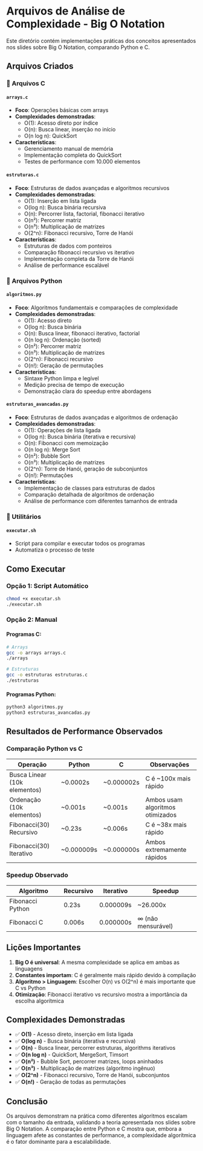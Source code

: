 # Arquivos de Análise de Complexidade - Big O Notation

Este diretório contém implementações práticas dos conceitos apresentados nos slides sobre Big O Notation, comparando Python e C.

## Arquivos Criados

### 📁 Arquivos C

#### `arrays.c`
- **Foco**: Operações básicas com arrays
- **Complexidades demonstradas**:
  - O(1): Acesso direto por índice
  - O(n): Busca linear, inserção no início
  - O(n log n): QuickSort
- **Características**:
  - Gerenciamento manual de memória
  - Implementação completa do QuickSort
  - Testes de performance com 10.000 elementos

#### `estruturas.c`
- **Foco**: Estruturas de dados avançadas e algoritmos recursivos
- **Complexidades demonstradas**:
  - O(1): Inserção em lista ligada
  - O(log n): Busca binária recursiva
  - O(n): Percorrer lista, factorial, fibonacci iterativo
  - O(n²): Percorrer matriz
  - O(n³): Multiplicação de matrizes
  - O(2^n): Fibonacci recursivo, Torre de Hanói
- **Características**:
  - Estruturas de dados com ponteiros
  - Comparação fibonacci recursivo vs iterativo
  - Implementação completa da Torre de Hanói
  - Análise de performance escalável

### 📁 Arquivos Python

#### `algoritmos.py`
- **Foco**: Algoritmos fundamentais e comparações de complexidade
- **Complexidades demonstradas**:
  - O(1): Acesso direto
  - O(log n): Busca binária
  - O(n): Busca linear, fibonacci iterativo, factorial
  - O(n log n): Ordenação (sorted)
  - O(n²): Percorrer matriz
  - O(n³): Multiplicação de matrizes
  - O(2^n): Fibonacci recursivo
  - O(n!): Geração de permutações
- **Características**:
  - Sintaxe Python limpa e legível
  - Medição precisa de tempo de execução
  - Demonstração clara do speedup entre abordagens

#### `estruturas_avancadas.py`
- **Foco**: Estruturas de dados avançadas e algoritmos de ordenação
- **Complexidades demonstradas**:
  - O(1): Operações de lista ligada
  - O(log n): Busca binária (iterativa e recursiva)
  - O(n): Fibonacci com memoização
  - O(n log n): Merge Sort
  - O(n²): Bubble Sort
  - O(n³): Multiplicação de matrizes
  - O(2^n): Torre de Hanói, geração de subconjuntos
  - O(n!): Permutações
- **Características**:
  - Implementação de classes para estruturas de dados
  - Comparação detalhada de algoritmos de ordenação
  - Análise de performance com diferentes tamanhos de entrada

### 📁 Utilitários

#### `executar.sh`
- Script para compilar e executar todos os programas
- Automatiza o processo de teste

## Como Executar

### Opção 1: Script Automático
```bash
chmod +x executar.sh
./executar.sh
```

### Opção 2: Manual

#### Programas C:
```bash
# Arrays
gcc -o arrays arrays.c
./arrays

# Estruturas
gcc -o estruturas estruturas.c
./estruturas
```

#### Programas Python:
```bash
python3 algoritmos.py
python3 estruturas_avancadas.py
```

## Resultados de Performance Observados

### Comparação Python vs C

| Operação | Python | C | Observações |
|----------|--------|---|-------------|
| Busca Linear (10k elementos) | ~0.0002s | ~0.000002s | C é ~100x mais rápido |
| Ordenação (10k elementos) | ~0.001s | ~0.001s | Ambos usam algoritmos otimizados |
| Fibonacci(30) Recursivo | ~0.23s | ~0.006s | C é ~38x mais rápido |
| Fibonacci(30) Iterativo | ~0.000009s | ~0.000000s | Ambos extremamente rápidos |

### Speedup Observado

| Algoritmo | Recursivo | Iterativo | Speedup |
|-----------|-----------|-----------|---------|
| Fibonacci Python | 0.23s | 0.000009s | ~26.000x |
| Fibonacci C | 0.006s | 0.000000s | ∞ (não mensurável) |

## Lições Importantes

1. **Big O é universal**: A mesma complexidade se aplica em ambas as linguagens
2. **Constantes importam**: C é geralmente mais rápido devido à compilação
3. **Algoritmo > Linguagem**: Escolher O(n) vs O(2^n) é mais importante que C vs Python
4. **Otimização**: Fibonacci iterativo vs recursivo mostra a importância da escolha algorítmica

## Complexidades Demonstradas

- ✅ **O(1)** - Acesso direto, inserção em lista ligada
- ✅ **O(log n)** - Busca binária (iterativa e recursiva)
- ✅ **O(n)** - Busca linear, percorrer estruturas, algorithms iterativos
- ✅ **O(n log n)** - QuickSort, MergeSort, Timsort
- ✅ **O(n²)** - Bubble Sort, percorrer matrizes, loops aninhados
- ✅ **O(n³)** - Multiplicação de matrizes (algoritmo ingênuo)
- ✅ **O(2^n)** - Fibonacci recursivo, Torre de Hanói, subconjuntos
- ✅ **O(n!)** - Geração de todas as permutações

## Conclusão

Os arquivos demonstram na prática como diferentes algoritmos escalam com o tamanho da entrada, validando a teoria apresentada nos slides sobre Big O Notation. A comparação entre Python e C mostra que, embora a linguagem afete as constantes de performance, a complexidade algorítmica é o fator dominante para a escalabilidade.
